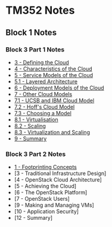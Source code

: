 # TM352 Notes

## Block 1 Notes

### Block 3 Part 1 Notes
- [3 - Defining the Cloud](./3-Defining-the-cloud.md)
- [4 - Characteristics of the Cloud](./4-Characteristics-of-the-cloud.md)
- [5 - Service Models of the Cloud](./5-Service-Models-of-the-cloud.md)
- [5.1 - Layered Architecture](./5.1-Layered-Architecture.md)
- [6 - Deployment Models of the Cloud](./6-Deployment-models-of-the-cloud.md)
- [7 - Other Cloud Models](./7-Other-cloud-models.md)
- [7.1 - UCSB and IBM Cloud Model](./7.1-UCSB-and-IBM-cloud-model.md)
- [7.2 - Hoff's Cloud Model](./7.2-Hoff_s-cloud-model.md)
- [7.3 - Choosing a Model](./7.3-Choosing-a-model.md)
- [8.1 - Virtualisation](./8.1-Virtualisation.md)
- [8.2 - Scaling](./8.2-Scaling.md)
- [8.3 - Virtualization and Scaling](./8.3-Virtualization-and-scaling.md)
- [9 - Summary](./9-Summary.md)
###

### Block 3 Part 2 Notes
- [1 - Footprinting Concepts](./1-Footprinting-concepts.md)
- [3 - Traditional Infrastructure Design]
- [4 - OpenStack Cloud Architecture]
- [5 - Achieving the Cloud]
- [6 - The OpenStack Platform]
- [7 - OpenStack Users]
- [9 - Making and Managing VMs]
- [10 - Application Security]
- [12 - Summary]
###
